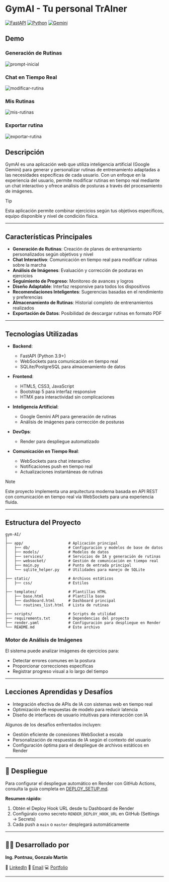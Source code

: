 # GymAI - Tu personal TrAIner

[![FastAPI](https://img.shields.io/badge/docs-FastAPI-white?logo=fastapi)](https://fastapi.tiangolo.com/)
[![Python](https://img.shields.io/badge/docs-Python-blue?logo=python)](https://docs.python.org/3/)
[![Gemini](https://img.shields.io/badge/API-Google_Gemini-green?logo=google)](https://ai.google.dev/)

## Demo

### Generación de Rutinas
![prompt-inicial](https://github.com/user-attachments/assets/8c1bfbdb-12f6-4a20-bf89-1fdb9169d7c1)

### Chat en Tiempo Real
![modificar-rutina](https://github.com/user-attachments/assets/6163adbe-ad67-49d2-802e-3bff0e953ae4)

### Mis Rutinas
![mis-rutinas](https://github.com/user-attachments/assets/b8c4786c-d320-4c64-b338-b0dba6212be5)

### Exportar rutina
![exportar-rutina](https://github.com/user-attachments/assets/871a144f-d57f-434b-8f32-1176ac4ebd4e)

## Descripción

GymAI es una aplicación web que utiliza inteligencia artificial (Google Gemini) para generar y personalizar rutinas de entrenamiento adaptadas a las necesidades específicas de cada usuario. Con un enfoque en la experiencia del usuario, permite modificar rutinas en tiempo real mediante un chat interactivo y ofrece análisis de posturas a través del procesamiento de imágenes.

> [!TIP]
> Esta aplicación permite combinar ejercicios según tus objetivos específicos, equipo disponible y nivel de condición física.

---

## Características Principales

- **Generación de Rutinas**: Creación de planes de entrenamiento personalizados según objetivos y nivel
- **Chat Interactivo**: Comunicación en tiempo real para modificar rutinas sobre la marcha
- **Análisis de Imágenes**: Evaluación y corrección de posturas en ejercicios
- **Seguimiento de Progreso**: Monitoreo de avances y logros
- **Diseño Adaptable**: Interfaz responsive para todos los dispositivos
- **Recomendaciones Inteligentes**: Sugerencias basadas en el rendimiento y preferencias
- **Almacenamiento de Rutinas**: Historial completo de entrenamientos realizados
- **Exportación de Datos**: Posibilidad de descargar rutinas en formato PDF

---

## Tecnologías Utilizadas

- **Backend**: 
   - FastAPI (Python 3.9+)
   - WebSockets para comunicación en tiempo real
   - SQLite/PostgreSQL para almacenamiento de datos
   
- **Frontend**: 
   - HTML5, CSS3, JavaScript
   - Bootstrap 5 para interfaz responsive
   - HTMX para interactividad sin complicaciones
   
- **Inteligencia Artificial**:
   - Google Gemini API para generación de rutinas
   - Análisis de imágenes para corrección de posturas
   
- **DevOps**:
   - Render para despliegue automatizado
   
- **Comunicación en Tiempo Real**:
   - WebSockets para chat interactivo
   - Notificaciones push en tiempo real
   - Actualizaciones instantáneas de rutinas

> [!NOTE]
> Este proyecto implementa una arquitectura moderna basada en API REST con comunicación en tiempo real vía WebSockets para una experiencia fluida.

---

## Estructura del Proyecto

```
gym-AI/
│
├── app/                    # Aplicación principal
│   ├── db/                 # Configuración y modelos de base de datos
│   ├── models/             # Modelos de datos
│   ├── services/           # Servicios de IA y generación de rutinas
│   ├── websocket/          # Gestión de comunicación en tiempo real
│   ├── main.py             # Punto de entrada principal
│   └── sqlite_helper.py    # Utilidades para manejo de SQLite
│
├── static/                 # Archivos estáticos
│   ├── css/                # Estilos
│
├── templates/              # Plantillas HTML
│   ├── base.html           # Plantilla base
│   ├── dashboard.html      # Dashboard principal
│   └── routines_list.html  # Lista de rutinas
│
├── scripts/                # Scripts de utilidad
├── requirements.txt        # Dependencias del proyecto
├── render.yaml             # Configuración para despliegue en Render
└── README.md               # Este archivo
```


### Motor de Análisis de Imágenes

El sistema puede analizar imágenes de ejercicios para:
- Detectar errores comunes en la postura
- Proporcionar correcciones específicas
- Registrar progreso visual a lo largo del tiempo

---

## Lecciones Aprendidas y Desafíos

- Integración efectiva de APIs de IA con sistemas web en tiempo real
- Optimización de respuestas de modelo para reducir latencia
- Diseño de interfaces de usuario intuitivas para interacción con IA

Algunos de los desafíos enfrentados incluyen:

- Gestión eficiente de conexiones WebSocket a escala
- Personalización de respuestas de IA según el contexto del usuario
- Configuración óptima para el despliegue de archivos estáticos en Render


---

## 🚀 Despliegue

Para configurar el despliegue automático en Render con GitHub Actions, consulta la guía completa en [DEPLOY_SETUP.md](./DEPLOY_SETUP.md).

**Resumen rápido:**
1. Obtén el Deploy Hook URL desde tu Dashboard de Render
2. Configúralo como secreto `RENDER_DEPLOY_HOOK_URL` en GitHub (Settings → Secrets)
3. Cada push a `main` o `master` desplegará automáticamente

---

## 👨‍💻 Desarrollado por

**Ing. Pontnau, Gonzalo Martín**

💼 [LinkedIn](https://linkedin.com/in/gonzalopontnau)
📧 [Email](mailto:gonzalopontnau@gmail.com)
💻 [Portfolio](https://gonzalopontnau.github.io/)

---
